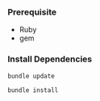 ### Prerequisite
- Ruby
- gem

### Install Dependencies

```bash
bundle update
```

```bash
bundle install
```